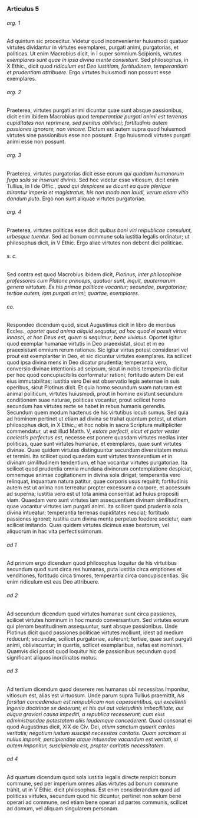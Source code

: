 ### Articulus 5

###### arg. 1
Ad quintum sic proceditur. Videtur quod inconvenienter huiusmodi quatuor virtutes dividantur in virtutes exemplares, purgati animi, purgatorias, et politicas. Ut enim Macrobius dicit, in I super somnium Scipionis, *virtutes exemplares sunt quae in ipsa divina mente consistunt*. Sed philosophus, in X Ethic., dicit quod *ridiculum est Deo iustitiam, fortitudinem, temperantiam et prudentiam attribuere*. Ergo virtutes huiusmodi non possunt esse exemplares.

###### arg. 2
Praeterea, virtutes purgati animi dicuntur quae sunt absque passionibus, dicit enim ibidem Macrobius quod *temperantiae purgati animi est terrenas cupiditates non reprimere, sed penitus oblivisci; fortitudinis autem passiones ignorare, non vincere*. Dictum est autem supra quod huiusmodi virtutes sine passionibus esse non possunt. Ergo huiusmodi virtutes purgati animi esse non possunt.

###### arg. 3
Praeterea, virtutes purgatorias dicit esse eorum *qui quadam humanorum fuga solis se inserunt divinis*. Sed hoc videtur esse vitiosum, dicit enim Tullius, in I de Offic., *quod qui despicere se dicunt ea quae plerique mirantur imperia et magistratus, his non modo non laudi, verum etiam vitio dandum puto*. Ergo non sunt aliquae virtutes purgatoriae.

###### arg. 4
Praeterea, virtutes politicas esse dicit *quibus boni viri reipublicae consulunt, urbesque tuentur*. Sed ad bonum commune sola iustitia legalis ordinatur; ut philosophus dicit, in V Ethic. Ergo aliae virtutes non debent dici politicae.

###### s. c.
Sed contra est quod Macrobius ibidem dicit, *Plotinus, inter philosophiae professores cum Platone princeps, quatuor sunt, inquit, quaternarum genera virtutum. Ex his primae politicae vocantur; secundae, purgatoriae; tertiae autem, iam purgati animi; quartae, exemplares*.

###### co.
Respondeo dicendum quod, sicut Augustinus dicit in libro de moribus Eccles., *oportet quod anima aliquid sequatur, ad hoc quod ei possit virtus innasci, et hoc Deus est, quem si sequimur, bene vivimus*. Oportet igitur quod exemplar humanae virtutis in Deo praeexistat, sicut et in eo praeexistunt omnium rerum rationes. Sic igitur virtus potest considerari vel prout est exemplariter in Deo, et sic dicuntur virtutes exemplares. Ita scilicet quod ipsa divina mens in Deo dicatur prudentia; temperantia vero, conversio divinae intentionis ad seipsum, sicut in nobis temperantia dicitur per hoc quod concupiscibilis conformatur rationi; fortitudo autem Dei est eius immutabilitas; iustitia vero Dei est observatio legis aeternae in suis operibus, sicut Plotinus dixit. Et quia homo secundum suam naturam est animal politicum, virtutes huiusmodi, prout in homine existunt secundum conditionem suae naturae, politicae vocantur, prout scilicet homo secundum has virtutes recte se habet in rebus humanis gerendis. Secundum quem modum hactenus de his virtutibus locuti sumus. Sed quia ad hominem pertinet ut etiam ad divina se trahat quantum potest, ut etiam philosophus dicit, in X Ethic.; et hoc nobis in sacra Scriptura multipliciter commendatur, ut est illud Matth. V, *estote perfecti, sicut et pater vester caelestis perfectus est*, necesse est ponere quasdam virtutes medias inter politicas, quae sunt virtutes humanae, et exemplares, quae sunt virtutes divinae. Quae quidem virtutes distinguuntur secundum diversitatem motus et termini. Ita scilicet quod quaedam sunt virtutes transeuntium et in divinam similitudinem tendentium, et hae vocantur virtutes purgatoriae. Ita scilicet quod prudentia omnia mundana divinorum contemplatione despiciat, omnemque animae cogitationem in divina sola dirigat; temperantia vero relinquat, inquantum natura patitur, quae corporis usus requirit; fortitudinis autem est ut anima non terreatur propter excessum a corpore, et accessum ad superna; iustitia vero est ut tota anima consentiat ad huius propositi viam. Quaedam vero sunt virtutes iam assequentium divinam similitudinem, quae vocantur virtutes iam purgati animi. Ita scilicet quod prudentia sola divina intueatur; temperantia terrenas cupiditates nesciat; fortitudo passiones ignoret; iustitia cum divina mente perpetuo foedere societur, eam scilicet imitando. Quas quidem virtutes dicimus esse beatorum, vel aliquorum in hac vita perfectissimorum.

###### ad 1
Ad primum ergo dicendum quod philosophus loquitur de his virtutibus secundum quod sunt circa res humanas, puta iustitia circa emptiones et venditiones, fortitudo circa timores, temperantia circa concupiscentias. Sic enim ridiculum est eas Deo attribuere.

###### ad 2
Ad secundum dicendum quod virtutes humanae sunt circa passiones, scilicet virtutes hominum in hoc mundo conversantium. Sed virtutes eorum qui plenam beatitudinem assequuntur, sunt absque passionibus. Unde Plotinus dicit quod passiones politicae virtutes molliunt, idest ad medium reducunt; secundae, scilicet purgatoriae, auferunt; tertiae, quae sunt purgati animi, obliviscuntur; in quartis, scilicet exemplaribus, nefas est nominari. Quamvis dici possit quod loquitur hic de passionibus secundum quod significant aliquos inordinatos motus.

###### ad 3
Ad tertium dicendum quod deserere res humanas ubi necessitas imponitur, vitiosum est, alias est virtuosum. Unde parum supra Tullius praemittit, *his forsitan concedendum est rempublicam non capessentibus, qui excellenti ingenio doctrinae se dederunt; et his qui aut valetudinis imbecillitate, aut aliqua graviori causa impediti, a republica recesserunt; cum eius administrandae potestatem aliis laudemque concederent*. Quod consonat ei quod Augustinus dicit, XIX de Civ. Dei, *otium sanctum quaerit caritas veritatis; negotium iustum suscipit necessitas caritatis. Quam sarcinam si nullus imponit, percipiendae atque intuendae vacandum est veritati, si autem imponitur, suscipienda est, propter caritatis necessitatem*.

###### ad 4
Ad quartum dicendum quod sola iustitia legalis directe respicit bonum commune, sed per imperium omnes alias virtutes ad bonum commune trahit, ut in V Ethic. dicit philosophus. Est enim considerandum quod ad politicas virtutes, secundum quod hic dicuntur, pertinet non solum bene operari ad commune, sed etiam bene operari ad partes communis, scilicet ad domum, vel aliquam singularem personam.

